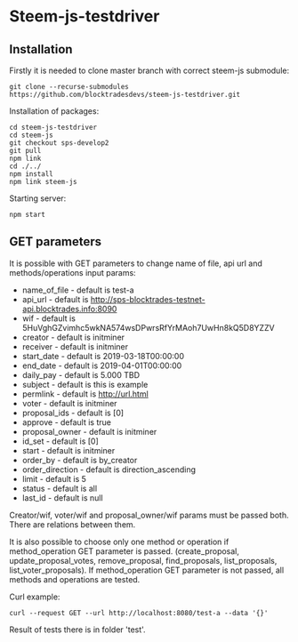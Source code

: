Steem-js-testdriver
===================

## Installation

Firstly it is needed to clone master branch with correct steem-js submodule:

```
git clone --recurse-submodules https://github.com/blocktradesdevs/steem-js-testdriver.git
```

Installation of packages:

```
cd steem-js-testdriver
cd steem-js
git checkout sps-develop2
git pull
npm link
cd ./../
npm install
npm link steem-js
```

Starting server:

```
npm start
```

## GET parameters

It is possible with GET parameters to change name of file, api url and methods/operations input params:

- name_of_file - default is test-a
- api_url - default is http://sps-blocktrades-testnet-api.blocktrades.info:8090
- wif - default is 5HuVghGZvimhc5wkNA574wsDPwrsRfYrMAoh7UwHn8kQ5D8YZZV
- creator - default is initminer
- receiver - default is initminer
- start_date - default is 2019-03-18T00:00:00
- end_date - default is 2019-04-01T00:00:00
- daily_pay - default is 5.000 TBD
- subject - default is this is example
- permlink - default is http://url.html
- voter - default is initminer
- proposal_ids - default is [0]
- approve - default is true
- proposal_owner - default is initminer
- id_set - default is [0]
- start - default is initminer
- order_by - default is by_creator
- order_direction - default is direction_ascending
- limit - default is 5
- status - default is all
- last_id - default is null

Creator/wif, voter/wif and proposal_owner/wif params must be passed both. There are relations between them.

It is also possible to choose only one method or operation if method_operation GET parameter is passed.
(create_proposal, update_proposal_votes, remove_proposal, find_proposals, list_proposals, list_voter_proposals).
If method_operation GET parameter is not passed, all methods and operations are tested.

Curl example:

```
curl --request GET --url http://localhost:8080/test-a --data '{}'
```

Result of tests there is in folder 'test'.
